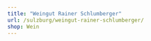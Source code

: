 ```yaml
---
title: "Weingut Rainer Schlumberger"
url: /sulzburg/weingut-rainer-schlumberger/
shop: Wein
---
```

